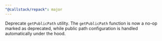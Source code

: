 ```yaml
---
"@callstack/repack": major
---
```


Deprecate `getPublicPath` utility. The `getPublicPath` function is now a no-op marked as deprecated, while public path configuration is handled automatically under the hood.
